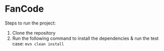 # FanCode
Steps to run the project:
1. Clone the repository
2. Run the following command to install the dependencies & run the test case:
```mvn clean install```